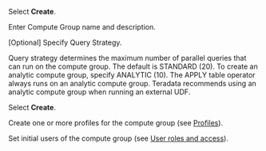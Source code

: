 
Select **Create**.

Enter Compute Group name and description.

[Optional] Specify Query Strategy.

Query strategy determines the maximum number of parallel queries that can run on the compute group. The default is STANDARD (20). To create an analytic compute group, specify ANALYTIC (10). The APPLY table operator always runs on an analytic compute group. Teradata recommends using an analytic compute group when running an external UDF.

Select **Create**.

Create one or more profiles for the compute group (see [Profiles](dvl1640281718303.md)).

Set initial users of the compute group (see [User roles and access](wdz1640281743091.md)).

